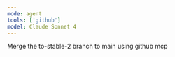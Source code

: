 ```yaml
---
mode: agent
tools: ['github']
model: Claude Sonnet 4
---
```


Merge the to-stable-2 branch to main using github mcp
